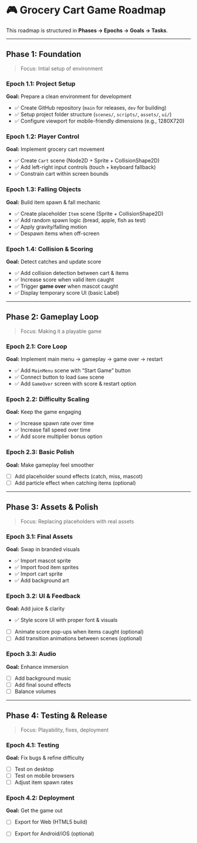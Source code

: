 # 🎮 Grocery Cart Game Roadmap

This roadmap is structured in **Phases → Epochs → Goals → Tasks**.

---

## **Phase 1: Foundation**

> Focus: Intial setup of environment

### **Epoch 1.1: Project Setup**

**Goal:** Prepare a clean environment for development
- ✅ Create GitHub repository (`main` for releases, `dev` for building)
- ✅ Setup project folder structure (`scenes/`, `scripts/`, `assets/`, `ui/`)
- ✅ Configure viewport for mobile-friendly dimensions (e.g., 1280X720)
### **Epoch 1.2: Player Control**

**Goal:** Implement grocery cart movement
- ✅ Create `Cart` scene (Node2D + Sprite + CollisionShape2D)
- ✅ Add left-right input controls (touch + keyboard fallback)
- ✅ Constrain cart within screen bounds

### **Epoch 1.3: Falling Objects**

**Goal:** Build item spawn & fall mechanic
- ✅ Create placeholder `Item` scene (Sprite + CollisionShape2D)
- ✅ Add random spawn logic (bread, apple, fish as test)
- ✅ Apply gravity/falling motion
- ✅ Despawn items when off-screen

### **Epoch 1.4: Collision & Scoring**

**Goal:** Detect catches and update score
- ✅ Add collision detection between cart & items
- ✅ Increase score when valid item caught
- ✅ Trigger **game over** when mascot caught
- ✅ Display temporary score UI (basic Label)

---

## **Phase 2: Gameplay Loop**

> Focus: Making it a playable game

### **Epoch 2.1: Core Loop**

**Goal:** Implement main menu → gameplay → game over → restart
- ✅ Add `MainMenu` scene with “Start Game” button
- ✅ Connect button to load `Game` scene
- ✅ Add `GameOver` screen with score & restart option

### **Epoch 2.2: Difficulty Scaling**

**Goal:** Keep the game engaging
- ✅ Increase spawn rate over time
- ✅ Increase fall speed over time
- ✅ Add score multiplier bonus option

### **Epoch 2.3: Basic Polish**

**Goal:** Make gameplay feel smoother
- [ ] Add placeholder sound effects (catch, miss, mascot)
- [ ] Add particle effect when catching items (optional)

---

## **Phase 3: Assets & Polish**

> Focus: Replacing placeholders with real assets

### **Epoch 3.1: Final Assets**

**Goal:** Swap in branded visuals
- ✅ Import mascot sprite
- ✅ Import food item sprites
- ✅ Import cart sprite
- ✅ Add background art

### **Epoch 3.2: UI & Feedback**

**Goal:** Add juice & clarity
- ✅ Style score UI with proper font & visuals
- [ ] Animate score pop-ups when items caught (optional)
- [ ] Add transition animations between scenes (optional)

### **Epoch 3.3: Audio**

**Goal:** Enhance immersion
- [ ] Add background music
- [ ] Add final sound effects
- [ ] Balance volumes

---

## **Phase 4: Testing & Release**

> Focus: Playability, fixes, deployment

### **Epoch 4.1: Testing**

**Goal:** Fix bugs & refine difficulty
- [ ] Test on desktop
- [ ] Test on mobile browsers
- [ ] Adjust item spawn rates

### **Epoch 4.2: Deployment**

**Goal:** Get the game out
- [ ] Export for Web (HTML5 build)
- [ ] Export for Android/iOS (optional)

